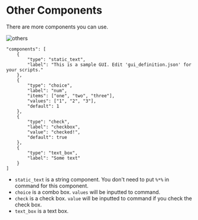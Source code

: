 # Other Components
There are more components you can use.

![others](https://user-images.githubusercontent.com/69258547/171445898-7b696c95-a081-4a3a-aa66-71b8265f64d8.png)

```
"components": [
    {
        "type": "static_text",
        "label": "This is a sample GUI. Edit 'gui_definition.json' for your scripts."
    },
    {
        "type": "choice",
        "label": "num",
        "items": ["one", "two", "three"],
        "values": ["1", "2", "3"],
        "default": 1
    },
    {
        "type": "check",
        "label": "checkbox",
        "value": "checked!",
        "default": true
    },
    {
        "type": "text_box",
        "label": "Some text"
    }
]
```

- `static_text` is a string component. You don't need to put `%*%` in command for this component.
- `choice` is a combo box. `values` will be inputted to command.
- `check` is a check box. `value` will be inputted to command if you check the check box.
- `text_box` is a text box.
